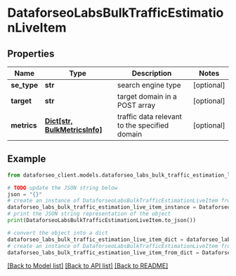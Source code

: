 # DataforseoLabsBulkTrafficEstimationLiveItem


## Properties

Name | Type | Description | Notes
------------ | ------------- | ------------- | -------------
**se_type** | **str** | search engine type | [optional] 
**target** | **str** | target domain in a POST array | [optional] 
**metrics** | [**Dict[str, BulkMetricsInfo]**](BulkMetricsInfo.md) | traffic data relevant to the specified domain | [optional] 

## Example

```python
from dataforseo_client.models.dataforseo_labs_bulk_traffic_estimation_live_item import DataforseoLabsBulkTrafficEstimationLiveItem

# TODO update the JSON string below
json = "{}"
# create an instance of DataforseoLabsBulkTrafficEstimationLiveItem from a JSON string
dataforseo_labs_bulk_traffic_estimation_live_item_instance = DataforseoLabsBulkTrafficEstimationLiveItem.from_json(json)
# print the JSON string representation of the object
print(DataforseoLabsBulkTrafficEstimationLiveItem.to_json())

# convert the object into a dict
dataforseo_labs_bulk_traffic_estimation_live_item_dict = dataforseo_labs_bulk_traffic_estimation_live_item_instance.to_dict()
# create an instance of DataforseoLabsBulkTrafficEstimationLiveItem from a dict
dataforseo_labs_bulk_traffic_estimation_live_item_from_dict = DataforseoLabsBulkTrafficEstimationLiveItem.from_dict(dataforseo_labs_bulk_traffic_estimation_live_item_dict)
```
[[Back to Model list]](../README.md#documentation-for-models) [[Back to API list]](../README.md#documentation-for-api-endpoints) [[Back to README]](../README.md)


